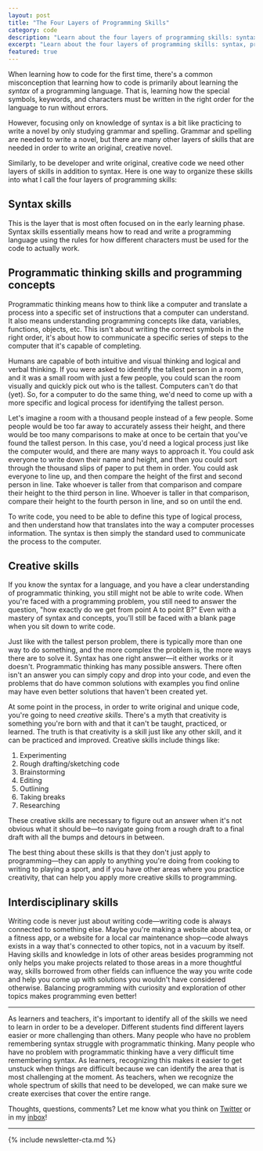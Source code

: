 ```yaml
---
layout: post
title: "The Four Layers of Programming Skills"
category: code
description: "Learn about the four layers of programming skills: syntax, programmatic thinking, creativity, and interdisciplinary skills."
excerpt: "Learn about the four layers of programming skills: syntax, programmatic thinking, creativity, and interdisciplinary skills."
featured: true
---
```


When learning how to code for the first time, there's a common misconception that learning how to code is primarily about learning the _syntax_ of a programming language. That is, learning how the special symbols, keywords, and characters must be written in the right order for the language to run without errors.

However, focusing only on knowledge of syntax is a bit like practicing to write a novel by only studying grammar and spelling. Grammar and spelling are needed to write a novel, but there are many other layers of skills that are needed in order to write an original, creative novel.

Similarly, to be developer and write original, creative code we need other layers of skills in addition to syntax. Here is one way to organize these skills into what I call the four layers of programming skills:

## Syntax skills

This is the layer that is most often focused on in the early learning phase. Syntax skills essentially means how to read and write a programming language using the rules for how different characters must be used for the code to actually work.

## Programmatic thinking skills and programming concepts

Programmatic thinking means how to think like a computer and translate a process into a specific set of instructions that a computer can understand. It also means understanding programming concepts like data, variables, functions, objects, etc. This isn't about writing the correct symbols in the right order, it's about how to communicate a specific series of steps to the computer that it's capable of completing.

Humans are capable of both intuitive and visual thinking and logical and verbal thinking. If you were asked to identify the tallest person in a room, and it was a small room with just a few people, you could scan the room visually and quickly pick out who is the tallest. Computers can't do that (yet). So, for a computer to do the same thing, we'd need to come up with a more specific and logical process for identifying the tallest person.

Let's imagine a room with a thousand people instead of a few people. Some people would be too far away to accurately assess their height, and there would be too many comparisons to make at once to be certain that you've found the tallest person. In this case, you'd need a logical process just like the computer would, and there are many ways to approach it. You could ask everyone to write down their name and height, and then you could sort through the thousand slips of paper to put them in order. You could ask everyone to line up, and then compare the height of the first and second person in line. Take whoever is taller from that comparison and compare their height to the third person in line. Whoever is taller in that comparison, compare their height to the fourth person in line, and so on until the end.

To write code, you need to be able to define this type of logical process, and then understand how that translates into the way a computer processes information. The syntax is then simply the standard used to communicate the process to the computer.

## Creative skills

If you know the syntax for a language, and you have a clear understanding of programmatic thinking, you still might not be able to write code. When you're faced with a programming problem, you still need to answer the question, "how exactly do we get from point A to point B?" Even with a mastery of syntax and concepts, you'll still be faced with a blank page when you sit down to write code.

Just like with the tallest person problem, there is typically more than one way to do something, and the more complex the problem is, the more ways there are to solve it. Syntax has one right answer—it either works or it doesn't. Programmatic thinking has many possible answers. There often isn't an answer you can simply copy and drop into your code, and even the problems that do have common solutions with examples you find online may have even better solutions that haven't been created yet.

At some point in the process, in order to write original and unique code, you're going to need _creative skills_. There's a myth that creativity is something you're born with and that it can't be taught, practiced, or learned. The truth is that creativity is a skill just like any other skill, and it can be practiced and improved. Creative skills include things like:

1. Experimenting
2. Rough drafting/sketching code
3. Brainstorming
4. Editing
5. Outlining
6. Taking breaks
7. Researching

These creative skills are necessary to figure out an answer when it's not obvious what it should be—to navigate going from a rough draft to a final draft with all the bumps and detours in between.

The best thing about these skills is that they don't just apply to programming—they can apply to anything you're doing from cooking to writing to playing a sport, and if you have other areas where you practice creativity, that can help you apply more creative skills to programming.

## Interdisciplinary skills

Writing code is never just about writing code—writing code is always connected to something else. Maybe you're making a website about tea, or a fitness app, or a website for a local car maintenance shop—code always exists in a way that's connected to other topics, not in a vacuum by itself. Having skills and knowledge in lots of other areas besides programming not only helps you make projects related to those areas in a more thoughtful way, skills borrowed from other fields can influence the way you write code and help you come up with solutions you wouldn't have considered otherwise. Balancing programming with curiosity and exploration of other topics makes programming even better!

---

As learners and teachers, it's important to identify all of the skills we need to learn in order to be a developer. Different students find different layers easier or more challenging than others. Many people who have no problem remembering syntax struggle with programmatic thinking. Many people who have no problem with programmatic thinking have a very difficult time remembering syntax. As learners, recognizing this makes it easier to get unstuck when things are difficult because we can identify the area that is most challenging at the moment. As teachers, when we recognize the whole spectrum of skills that need to be developed, we can make sure we create exercises that cover the entire range.

Thoughts, questions, comments? Let me know what you think on [Twitter](http://twitter.com/kev_mcg) or in my [inbox](mailto:kevin@sandcastle.co)!

---

{% include newsletter-cta.md %}
